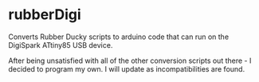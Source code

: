 # rubberDigi
Converts Rubber Ducky scripts to arduino code that can run on the DigiSpark ATtiny85 USB device.

After being unsatisfied with all of the other conversion scripts out there - I decided to program my own.  I will update as incompatibilities are found.
